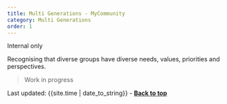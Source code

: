 ```yaml
---
title: Multi Generations - MyCommunity
category: Multi Generations
order: 1
---
```


<span class="tag">Internal only</span>

Recognising that diverse groups have diverse needs, values, priorities and perspectives.

<blockquote class="red">
  <p>Work in progress</p>
</blockquote>

<div>Last updated: {{site.time | date_to_string}} - <a href="#"><strong>Back to top</strong></a></div>

